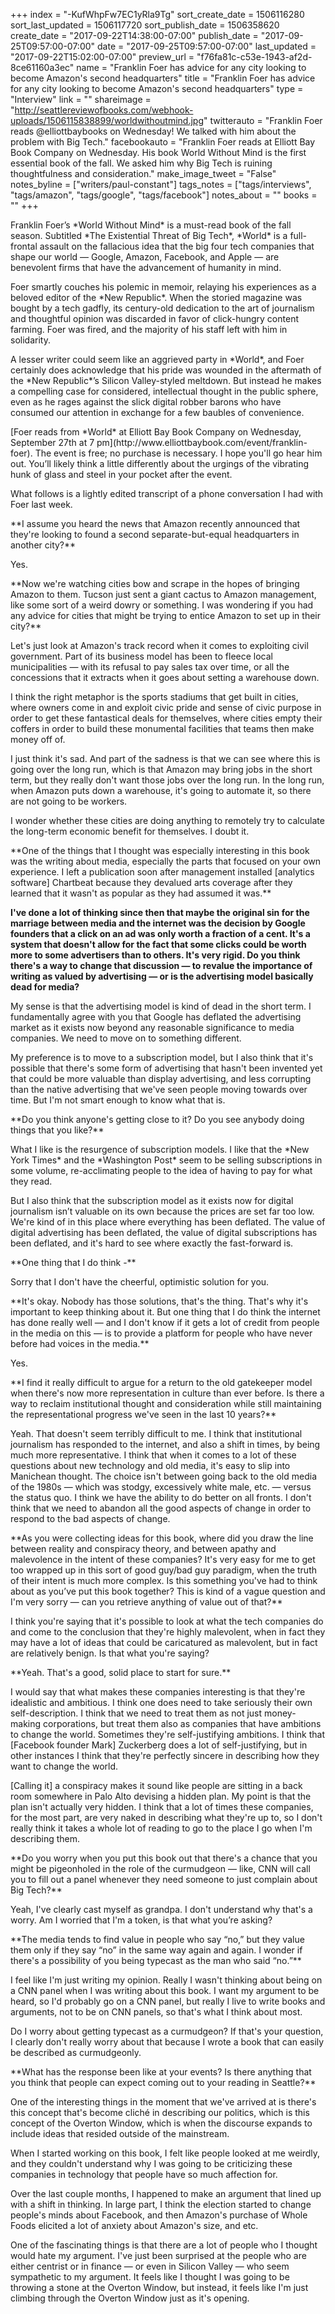 +++
index = "-KufWhpFw7EC1yRla9Tg"
sort_create_date = 1506116280
sort_last_updated = 1506117720
sort_publish_date = 1506358620
create_date = "2017-09-22T14:38:00-07:00"
publish_date = "2017-09-25T09:57:00-07:00"
date = "2017-09-25T09:57:00-07:00"
last_updated = "2017-09-22T15:02:00-07:00"
preview_url = "f76fa81c-c53e-1943-af2d-8ce61160a3ec"
name = "Franklin Foer has advice for any city looking to become Amazon's second headquarters"
title = "Franklin Foer has advice for any city looking to become Amazon's second headquarters"
type = "Interview"
link = ""
shareimage = "http://seattlereviewofbooks.com/webhook-uploads/1506115838899/worldwithoutmind.jpg"
twitterauto = "Franklin Foer reads @elliottbaybooks on Wednesday! We talked with him about the problem with Big Tech."
facebookauto = "Franklin Foer reads at Elliott Bay Book Company on Wednesday. His book World Without Mind is the first essential book of the fall. We asked him why Big Tech is ruining thoughtfulness and consideration."
make_image_tweet = "False"
notes_byline = ["writers/paul-constant"]
tags_notes = ["tags/interviews", "tags/amazon", "tags/google", "tags/facebook"]
notes_about = ""
books = ""
+++
<p class="intro">Franklin Foer’s *World Without Mind* is a must-read book of the fall season. Subtitled *The Existential Threat of Big Tech*, *World* is a full-frontal assault on the fallacious idea that the big four tech companies that shape our world — Google, Amazon, Facebook, and Apple — are benevolent firms that have the advancement of humanity in mind.</p>

<p class="intro">Foer smartly couches his polemic in memoir, relaying his experiences as a beloved editor of the *New Republic*. When the storied magazine was bought by a tech gadfly, its century-old dedication to the art of journalism and thoughtful opinion was discarded in favor of click-hungry content farming. Foer was fired, and the majority of his staff left with him in solidarity.</p>

<p class="intro">A lesser writer could seem like an aggrieved party in *World*, and Foer certainly does acknowledge that his pride was wounded in the aftermath of the *New Republic*’s Silicon Valley-styled meltdown. But instead he makes a compelling case for considered, intellectual thought in the public sphere, even as he rages against the slick digital robber barons who have consumed our attention in exchange for a few baubles of convenience.</p>

<p class="intro">[Foer reads from *World* at Elliott Bay Book Company on Wednesday, September 27th at 7 pm](http://www.elliottbaybook.com/event/franklin-foer). The event is free; no purchase is necessary. I hope you'll go hear him out. You’ll likely think a little differently about the urgings of the vibrating hunk of glass and steel in your pocket after the event.</p>

<p class="intro">What follows is a lightly edited transcript of a phone conversation I had with Foer last week.</p>

<p class="noindent">**I assume you heard the news that Amazon recently announced that they're looking to found a second separate-but-equal headquarters in another city?**</p>

<p class="noindent">Yes.</p>

<p class="noindent">**Now we're watching cities bow and scrape in the hopes of bringing Amazon to them. Tucson just sent a giant cactus to Amazon management, like some sort of a weird dowry or something. I was wondering if you had any advice for cities that might be trying to entice Amazon to set up in their city?**</p>

<p class="noindent">Let's just look at Amazon's track record when it comes to exploiting civil government. Part of its business model has been to fleece local municipalities — with its refusal to pay sales tax over time, or all the concessions that it extracts when it goes about setting a warehouse down.</p>

I think the right metaphor is the sports stadiums that get built in cities, where owners come in and exploit civic pride and sense of civic purpose in order to get these fantastical deals for themselves, where cities empty their coffers in order to build these monumental facilities that teams then make money off of.

I just think it's sad. And part of the sadness is that we can see where this is going over the long run, which is that Amazon may bring jobs in the short term, but they really don't want those jobs over the long run. In the long run, when Amazon puts down a warehouse, it's going to automate it, so there are not going to be workers. 

I wonder whether these cities are doing anything to remotely try to calculate the long-term economic benefit for themselves. I doubt it.

<p class="noindent">**One of the things that I thought was especially interesting in this book was the writing about media, especially the parts that focused on your own experience. I left a publication soon after management installed [analytics software] Chartbeat because they devalued arts coverage after they learned that it wasn't as popular as they had assumed it was.**</p>

**I've done a lot of thinking since then that maybe the original sin for the marriage between media and the internet was the decision by Google founders that a click on an ad was only worth a fraction of a cent. It's a system that doesn't allow for the fact that some clicks could be worth more to some advertisers than to others. It's very rigid. Do you think there's a way to change that discussion — to revalue the importance of writing as valued by advertising — or is the advertising model basically dead for media?**

<p class="noindent">My sense is that the advertising model is kind of dead in the short term. I fundamentally agree with you that Google has deflated the advertising market as it exists now beyond any reasonable significance to media companies. We need to move on to something different.</p>

My preference is to move to a subscription model, but I also think that it's possible that there's some form of advertising that hasn't been invented yet that could be more valuable than display advertising, and less corrupting than the native advertising that we've seen people moving towards over time. But I'm not smart enough to know what that is.

<p class="noindent">**Do you think anyone's getting close to it? Do you see anybody doing things that you like?**</p>

<p class="noindent">What I like is the resurgence of subscription models. I like that the *New York Times* and the *Washington Post* seem to be selling subscriptions in some volume, re-acclimating people to the idea of having to pay for what they read.</p>

But I also think that the subscription model as it exists now for digital journalism isn’t valuable on its own because the prices are set far too low. We're kind of in this place where everything has been deflated. The value of digital advertising has been deflated, the value of digital subscriptions has been deflated, and it's hard to see where exactly the fast-forward is.

<p class="noindent">**One thing that I do think -**</p>

<p class="noindent">Sorry that I don't have the cheerful, optimistic solution for you.</p>

<p class="noindent">**It's okay. Nobody has those solutions, that's the thing. That's why it's important to keep thinking about it. But one thing that I do think the internet has done really well — and I don't know if it gets a lot of credit from people in the media on this — is to provide a platform for people who have never before had voices in the media.**</p>

<p class="noindent">Yes.</p>

<p class="noindent">**I find it really difficult to argue for a return to the old gatekeeper model when there's now more representation in culture than ever before. Is there a way to reclaim institutional thought and consideration while still maintaining the representational progress we've seen in the last 10 years?**</p>

<p class="noindent">Yeah. That doesn't seem terribly difficult to me. I think that institutional journalism has responded to the internet, and also a shift in times, by being much more representative. I think that when it comes to a lot of these questions about new technology and old media, it's easy to slip into Manichean thought. The choice isn't between going back to the old media of the 1980s — which was stodgy, excessively white male, etc. — versus the status quo. I think we have the ability to do better on all fronts. I don't think that we need to abandon all the good aspects of change in order to respond to the bad aspects of change.</p>

<p class="noindent">**As you were collecting ideas for this book, where did you draw the line between reality and conspiracy theory, and between apathy and malevolence in the intent of these companies? It's very easy for me to get too wrapped up in this sort of good guy/bad guy paradigm, when the truth of their intent is much more complex. Is this something you've had to think about as you’ve put this book together? This is kind of a vague question and I'm very sorry — can you retrieve anything of value out of that?**</p>

<p class="noindent">I think you're saying that it's possible to look at what the tech companies do and come to the conclusion that they're highly malevolent, when in fact they may have a lot of ideas that could be caricatured as malevolent, but in fact are relatively benign. Is that what you're saying?</p>

<p class="noindent">**Yeah. That's a good, solid place to start for sure.**</p>

<p class="noindent">I would say that what makes these companies interesting is that they're idealistic and ambitious. I think one does need to take seriously their own self-description. I think that we need to treat them as not just money-making corporations, but treat them also as companies that have ambitions to change the world. Sometimes they're self-justifying ambitions. I think that [Facebook founder Mark] Zuckerberg does a lot of self-justifying, but in other instances I think that they're perfectly sincere in describing how they want to change the world.</p>

[Calling it] a conspiracy makes it sound like people are sitting in a back room somewhere in Palo Alto devising a hidden plan. My point is that the plan isn't actually very hidden. I think that a lot of times these companies, for the most part, are very naked in describing what they're up to, so I don't really think it takes a whole lot of reading to go to the place I go when I'm describing them.

<p class="noindent">**Do you worry when you put this book out that there's a chance that you might be pigeonholed in the role of the curmudgeon — like, CNN will call you to fill out a panel whenever they need someone to just complain about Big Tech?**</p>

<p class="noindent">Yeah, I've clearly cast myself as grandpa. I don't understand why that's a worry. Am I worried that I'm a token, is that what you’re asking?</p>

<p class="noindent">**The media tends to find value in people who say “no,” but they value them only if they say “no” in the same way again and again. I wonder if there's a possibility of you being typecast as the man who said “no.”**</p>

<p class="noindent">I feel like I'm just writing my opinion. Really I wasn't thinking about being on a CNN panel when I was writing about this book. I want my argument to be heard, so I'd probably go on a CNN panel, but really I live to write books and arguments, not to be on CNN panels, so that's what I think about most.</p>

Do I worry about getting typecast as a curmudgeon? If that's your question, I clearly don't really worry about that because I wrote a book that can easily be described as curmudgeonly.

<p class="noindent">**What has the response been like at your events? Is there anything that you think that people can expect coming out to your reading in Seattle?**</p>

<p class="noindent">One of the interesting things in the moment that we've arrived at is there's this concept that's become cliché in describing our politics, which is this concept of the Overton Window, which is when the discourse expands to include ideas that resided outside of the mainstream.</p>

When I started working on this book, I felt like people looked at me weirdly, and they couldn't understand why I was going to be criticizing these companies in technology that people have so much affection for.

Over the last couple months, I happened to make an argument that lined up with a shift in thinking. In large part, I think the election started to change people's minds about Facebook, and then Amazon's purchase of Whole Foods elicited a lot of anxiety about Amazon's size, and etc. 

One of the fascinating things is that there are a lot of people who I thought would hate my argument. I've just been surprised at the people who are either centrist or in finance — or even in Silicon Valley — who seem sympathetic to my argument. It feels like I thought I was going to be throwing a stone at the Overton Window, but instead, it feels like I'm just climbing through the Overton Window just as it's opening.